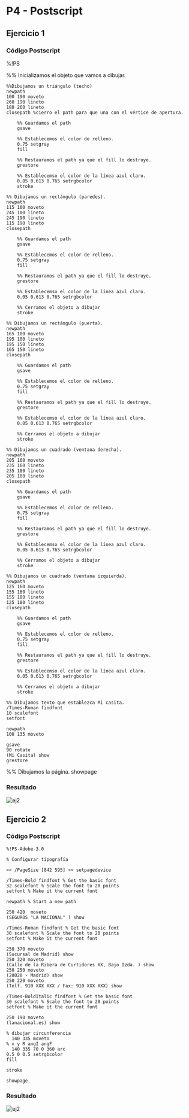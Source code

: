 # P4 - Postscript


## Ejercicio 1

### Código Postscript

%!PS

%% Inicializamos el objeto que vamos a dibujar.

	%%Dibujamos un triángulo (techo)
	newpath
	100 190 moveto 
	260 190 lineto
	180 260 lineto
	closepath %cierro el path para que una con el vértice de apertura.

		%% Guardamos el path
		gsave

		%% Establecemos el color de relleno.
		0.75 setgray
		fill

		%% Restauramos el path ya que el fill lo destruye.
		grestore

		%% Establecemso el color de la línea azul claro.
		0.05 0.613 0.765 setrgbcolor
		stroke 
	
	%% Dibujamos un rectángulo (paredes).
	newpath
	115 100 moveto
	245 100 lineto
	245 190 lineto
	115 190 lineto
	closepath 

		%% Guardamos el path
		gsave

		%% Establecemos el color de relleno.
		0.75 setgray
		fill

		%% Restauramos el path ya que el fill lo destruye.
		grestore

		%% Establecemso el color de la línea azul claro.
		0.05 0.613 0.765 setrgbcolor

		%% Cerramos el objeto a dibujar
		stroke

	%% Dibujamos un rectángulo (puerta).
	newpath
	165 100 moveto
	195 100 lineto
	195 150 lineto
	165 150 lineto
	closepath 

		%% Guardamos el path
		gsave

		%% Establecemos el color de relleno.
		0.75 setgray
		fill

		%% Restauramos el path ya que el fill lo destruye.
		grestore

		%% Establecemso el color de la línea azul claro.
		0.05 0.613 0.765 setrgbcolor

		%% Cerramos el objeto a dibujar
		stroke

	%% Dibujamos un cuadrado (ventana derecha).
	newpath
	205 160 moveto
	235 160 lineto
	235 180 lineto
	205 180 lineto
	closepath 

		%% Guardamos el path
		gsave

		%% Establecemos el color de relleno.
		0.75 setgray
		fill

		%% Restauramos el path ya que el fill lo destruye.
		grestore

		%% Establecemso el color de la línea azul claro.
		0.05 0.613 0.765 setrgbcolor

		%% Cerramos el objeto a dibujar
		stroke

	%% Dibujamos un cuadrado (ventana izquierda).
	newpath
	125 160 moveto
	155 160 lineto
	155 180 lineto
	125 180 lineto
	closepath 

		%% Guardamos el path
		gsave

		%% Establecemos el color de relleno.
		0.75 setgray
		fill

		%% Restauramos el path ya que el fill lo destruye.
		grestore

		%% Establecemso el color de la línea azul claro.
		0.05 0.613 0.765 setrgbcolor

		%% Cerramos el objeto a dibujar
		stroke

	%% Dibujamos texto que establezca Mi casita.
	/Times-Roman findfont
	10 scalefont
	setfont

	newpath
	100 135 moveto

	gsave
	90 rotate
	(Mi Casita) show
	grestore


%% Dibujamos la página.
showpage

### Resultado

![ej2](./ejercicio1.jpg)

## Ejercicio 2

### Código Postscript

```
%!PS-Adobe-3.0

% Configurar tipografía

<< /PageSize [842 595] >> setpagedevice

/Times-Bold findfont % Get the basic font
32 scalefont % Scale the font to 20 points
setfont % Make it the current font

newpath % Start a new path

250 420  moveto
(SEGUROS "LA NACIONAL" ) show 

/Times-Roman findfont % Get the basic font
30 scalefont % Scale the font to 20 points
setfont % Make it the current font

250 370 moveto 
(Sucursal de Madrid) show 
250 320 moveto 
(Calle de la Ribera de Curtidores XX, Bajo Izda. ) show
250 250 moveto 
(28028 - Madrid) show
250 220 moveto
(Telf. 910 XXX XXX / Fax: 910 XXX XXX) show

/Times-BoldItalic findfont % Get the basic font
30 scalefont % Scale the font to 20 points
setfont % Make it the current font

250 190 moveto
(lanacional.es) show

% dibujar circunferencia
  140 335 moveto
% x y R angI angF
  140 335 70 0 360 arc  
0.5 0 0.5 setrgbcolor
fill

stroke

showpage
```

### Resultado

![ej2](./ejercicio2.PNG)